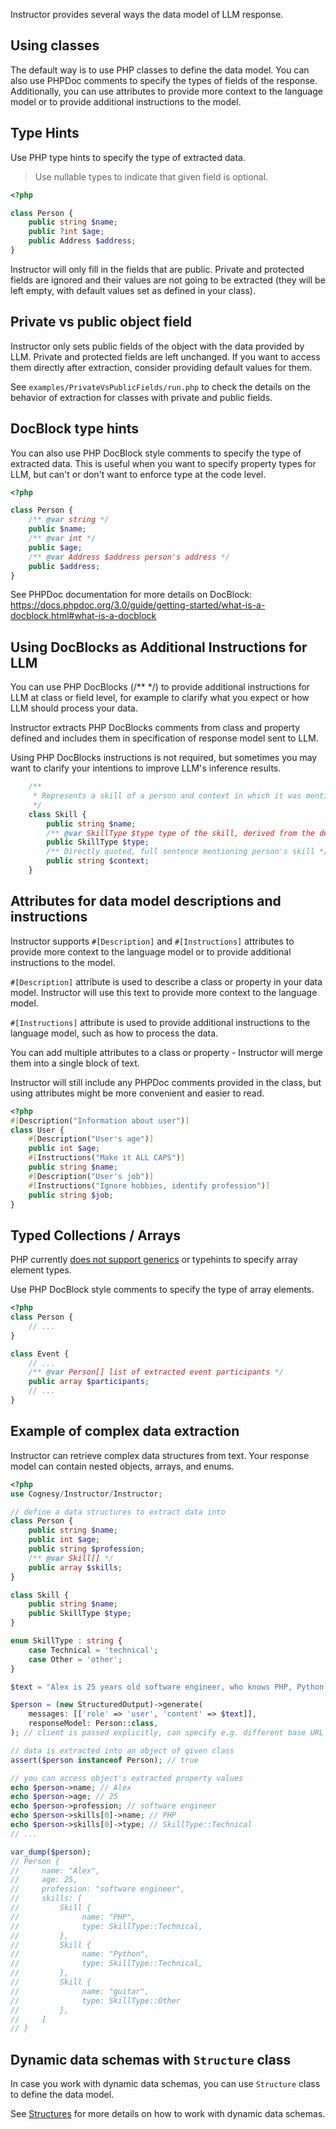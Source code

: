 
Instructor provides several ways the data model of LLM response.


## Using classes

The default way is to use PHP classes to define the data model. You can also use PHPDoc comments to specify the types of fields of the response.
Additionally, you can use attributes to provide more context to the language model or to provide additional instructions to the model.



## Type Hints

Use PHP type hints to specify the type of extracted data.

> Use nullable types to indicate that given field is optional.

```php
<?php

class Person {
    public string $name;
    public ?int $age;
    public Address $address;
}
```

Instructor will only fill in the fields that are public. Private and protected fields are ignored and their values are not going to be extracted (they will be left empty, with default values set as defined in your class).




## Private vs public object field

Instructor only sets public fields of the object with the data provided by LLM.
Private and protected fields are left unchanged. If you want to access them
directly after extraction, consider providing default values for them.

See `examples/PrivateVsPublicFields/run.php` to check the details on the behavior
of extraction for classes with private and public fields.





## DocBlock type hints

You can also use PHP DocBlock style comments to specify the type of extracted data. This is useful when you want to specify property types for LLM, but can't or don't want to enforce type at the code level.

```php
<?php

class Person {
    /** @var string */
    public $name;
    /** @var int */
    public $age;
    /** @var Address $address person's address */
    public $address;
}
```

See PHPDoc documentation for more details on DocBlock: https://docs.phpdoc.org/3.0/guide/getting-started/what-is-a-docblock.html#what-is-a-docblock




## Using DocBlocks as Additional Instructions for LLM

You can use PHP DocBlocks (/** */) to provide additional instructions for LLM at class or field level, for example to clarify what you expect or how LLM should process your data.

Instructor extracts PHP DocBlocks comments from class and property defined and includes them in specification of response model sent to LLM.

Using PHP DocBlocks instructions is not required, but sometimes you may want to clarify your intentions to improve LLM's inference results.

```php
    /**
     * Represents a skill of a person and context in which it was mentioned. 
     */
    class Skill {
        public string $name;
        /** @var SkillType $type type of the skill, derived from the description and context */
        public SkillType $type;
        /** Directly quoted, full sentence mentioning person's skill */
        public string $context;
    }
```



## Attributes for data model descriptions and instructions

Instructor supports `#[Description]` and `#[Instructions]` attributes to provide more
context to the language model or to provide additional instructions to the model.

`#[Description]` attribute is used to describe a class or property in your data model.
Instructor will use this text to provide more context to the language model.

`#[Instructions]` attribute is used to provide additional instructions to the language
model, such as how to process the data.

You can add multiple attributes to a class or property - Instructor will merge
them into a single block of text.

Instructor will still include any PHPDoc comments provided in the class, but
using attributes might be more convenient and easier to read.

```php
<?php
#[Description("Information about user")]
class User {
    #[Description("User's age")]
    public int $age;
    #[Instructions("Make it ALL CAPS")]
    public string $name;
    #[Description("User's job")]
    #[Instructions("Ignore hobbies, identify profession")]
    public string $job;
}
```


## Typed Collections / Arrays

PHP currently [does not support generics](https://wiki.php.net/rfc/generics) or typehints to specify array element types.

Use PHP DocBlock style comments to specify the type of array elements.

```php
<?php
class Person {
    // ...
}

class Event {
    // ...
    /** @var Person[] list of extracted event participants */
    public array $participants;
    // ...
}
```





## Example of complex data extraction

Instructor can retrieve complex data structures from text. Your response model can contain nested objects, arrays, and enums.

```php
<?php
use Cognesy/Instructor/Instructor;

// define a data structures to extract data into
class Person {
    public string $name;
    public int $age;
    public string $profession;
    /** @var Skill[] */
    public array $skills;
}

class Skill {
    public string $name;
    public SkillType $type;
}

enum SkillType : string {
    case Technical = 'technical';
    case Other = 'other';
}

$text = "Alex is 25 years old software engineer, who knows PHP, Python and can play the guitar.";

$person = (new StructuredOutput)->generate(
    messages: [['role' => 'user', 'content' => $text]],
    responseModel: Person::class,
); // client is passed explicitly, can specify e.g. different base URL

// data is extracted into an object of given class
assert($person instanceof Person); // true

// you can access object's extracted property values
echo $person->name; // Alex
echo $person->age; // 25
echo $person->profession; // software engineer
echo $person->skills[0]->name; // PHP
echo $person->skills[0]->type; // SkillType::Technical
// ...

var_dump($person);
// Person {
//     name: "Alex",
//     age: 25,
//     profession: "software engineer",
//     skills: [
//         Skill {
//              name: "PHP",
//              type: SkillType::Technical,
//         },
//         Skill {
//              name: "Python",
//              type: SkillType::Technical,
//         },
//         Skill {
//              name: "guitar",
//              type: SkillType::Other
//         },
//     ]
// }
```


## Dynamic data schemas with `Structure` class

In case you work with dynamic data schemas, you can use `Structure` class to define the data model.

See [Structures](/advanced/structures) for more details on how to work with dynamic data schemas.
